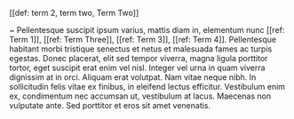 [[def: term 2, term two, Term Two]]

~ Pellentesque suscipit ipsum varius, mattis diam in, elementum nunc [[ref: Term 1]], [[ref: Term Three]], [[ref: Term 3]], [[ref: Term 4]]. Pellentesque habitant morbi tristique senectus et netus et malesuada fames ac turpis egestas. Donec placerat, elit sed tempor viverra, magna ligula porttitor tortor, eget suscipit erat enim vel nisl. Integer vel urna in quam viverra dignissim at in orci. Aliquam erat volutpat. Nam vitae neque nibh. In sollicitudin felis vitae ex finibus, in eleifend lectus efficitur. Vestibulum enim ex, condimentum nec accumsan ut, vestibulum at lacus. Maecenas non vulputate ante. Sed porttitor et eros sit amet venenatis.
